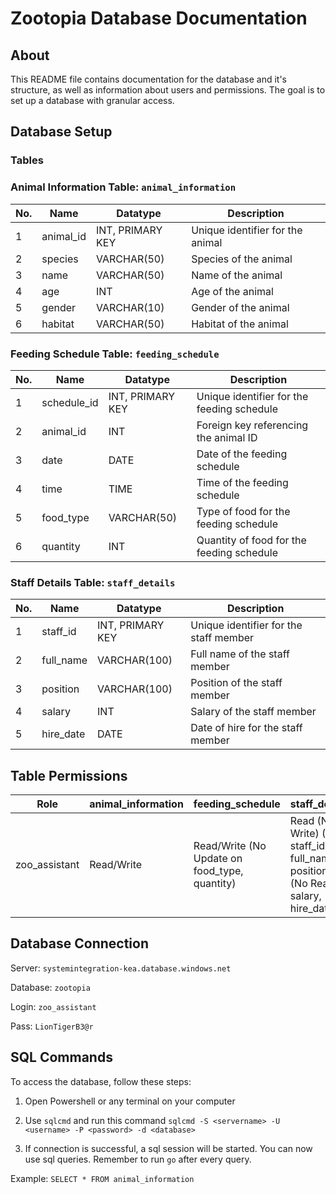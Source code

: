 # Zootopia Database Documentation

## About
This README file contains documentation for the database and it's structure, as well as information about users and permissions. The goal is to set up a database with granular access.

## Database Setup
### Tables

### Animal Information Table: `animal_information`
| No. | Name                | Datatype                    | Description                                      |
|-----|---------------------|-----------------------------|--------------------------------------------------|
| 1   | animal_id           | INT, PRIMARY KEY            | Unique identifier for the animal                |
| 2   | species             | VARCHAR(50)                 | Species of the animal                           |
| 3   | name                | VARCHAR(50)                 | Name of the animal                              |
| 4   | age                 | INT                         | Age of the animal                               |
| 5   | gender              | VARCHAR(10)                 | Gender of the animal                            |
| 6   | habitat             | VARCHAR(50)                 | Habitat of the animal                           |

### Feeding Schedule Table: `feeding_schedule`
| No. | Name                | Datatype                    | Description                                      |
|-----|---------------------|-----------------------------|--------------------------------------------------|
| 1   | schedule_id         | INT, PRIMARY KEY            | Unique identifier for the feeding schedule      |
| 2   | animal_id           | INT                         | Foreign key referencing the animal ID           |
| 3   | date                | DATE                        | Date of the feeding schedule                    |
| 4   | time                | TIME                        | Time of the feeding schedule                    |
| 5   | food_type           | VARCHAR(50)                 | Type of food for the feeding schedule           |
| 6   | quantity            | INT                         | Quantity of food for the feeding schedule       |

### Staff Details Table: `staff_details`
| No. | Name                | Datatype                    | Description                                      |
|-----|---------------------|-----------------------------|--------------------------------------------------|
| 1   | staff_id            | INT, PRIMARY KEY            | Unique identifier for the staff member           |
| 2   | full_name           | VARCHAR(100)                | Full name of the staff member                    |
| 3   | position            | VARCHAR(100)                | Position of the staff member                     |
| 4   | salary              | INT                         | Salary of the staff member                       |
| 5   | hire_date           | DATE                        | Date of hire for the staff member                |

## Table Permissions

| Role          | animal_information | feeding_schedule                                  | staff_details                   |
|---------------|---------------------|---------------------------------------------------|---------------------------------|
| zoo_assistant | Read/Write          | Read/Write (No Update on food_type, quantity)     | Read (No Write) (Only staff_id, full_name, position) (No Read on salary, hire_date) |



## Database Connection
Server: `systemintegration-kea.database.windows.net`

Database: `zootopia`

Login: `zoo_assistant`

Pass: `LionTigerB3@r`

## SQL Commands
To access the database, follow these steps:

1. Open Powershell or any terminal on your computer
          
2. Use `sqlcmd` and run this command `sqlcmd -S <servername> -U <username> -P <password> -d <database>`

3. If connection is successful, a sql session will be started. You can now use sql queries. Remember to run `go` after every query.

Example: 
`SELECT * FROM animal_information`

